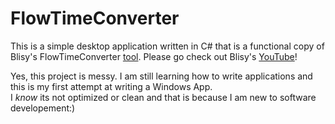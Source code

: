 # FlowTimeConverter
This is a simple desktop application written in C# that is a functional copy of Blisy's FlowTimeConverter [tool](https://blisy.net/flowtimerconverter.html). 
Please go check out Blisy's [YouTube](https://youtube.com/@imablisy?si=3_Ux15KRTIc_OxpD)!

Yes, this project is messy. I am still learning how to write applications and this is my first attempt at writing a Windows App.  
I *know* its not optimized or clean and that is because I am new to software developement:)
